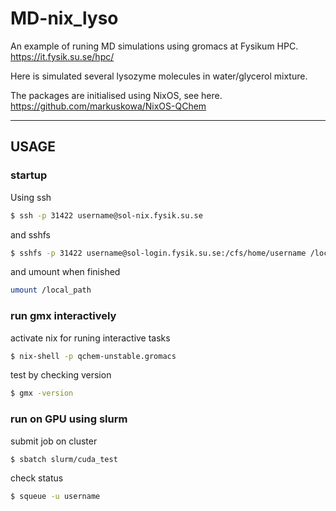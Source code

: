 # MD-nix_lyso
An example of runing MD simulations using gromacs at Fysikum HPC. 
https://it.fysik.su.se/hpc/

Here is simulated several lysozyme molecules in water/glycerol mixture.

The packages are initialised using NixOS, see here. 
https://github.com/markuskowa/NixOS-QChem

-----

## USAGE

### startup

Using ssh
```bash 
$ ssh -p 31422 username@sol-nix.fysik.su.se
```
and sshfs
```bash
$ sshfs -p 31422 username@sol-login.fysik.su.se:/cfs/home/username /local_path
```
and umount when finished
```bash
umount /local_path
```

### run gmx interactively
activate nix for runing interactive tasks
```bash 
$ nix-shell -p qchem-unstable.gromacs
```
test by checking version
```bash 
$ gmx -version
```

### run on GPU using slurm

submit job on cluster
```bash
$ sbatch slurm/cuda_test
```
check status
```bash
$ squeue -u username
```
